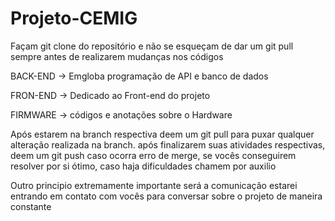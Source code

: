 # Projeto-CEMIG

Façam git clone do repositório e não se esqueçam de dar um git pull sempre antes de realizarem mudanças nos códigos

BACK-END
-> Emgloba programação de API e banco de dados

FRON-END
-> Dedicado ao Front-end do projeto

FIRMWARE
-> códigos e anotações sobre o Hardware

Após estarem na branch respectiva
deem um git pull para puxar qualquer alteração realizada na branch.
após finalizarem suas atividades respectivas, deem um git push
caso ocorra erro de merge, se vocês conseguirem resolver por si ótimo, caso haja dificuldades chamem por auxilio

Outro principio extremamente importante será a comunicação
estarei entrando em contato com vocês para conversar sobre o projeto de maneira constante

